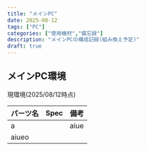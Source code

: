 ```yaml
---
title: "メインPC"
date: 2025-08-12
tags: ["PC"]
categories: ["使用機材","備忘録"]
description: "メインPCの構成記録(組み換え予定)"
draft: true
---
```

## メインPC環境
現環境(2025/08/12時点)

| パーツ名 | Spec | 備考 |
| --- | --- | --- |
| a | | aiue | | aaa |
|aiueo|
